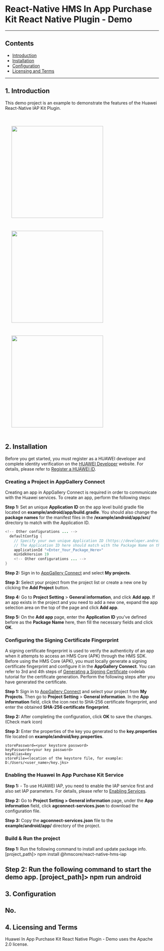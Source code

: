 # React-Native HMS In App Purchase Kit React Native Plugin - Demo

---

## Contents

- [Introduction](#1-introduction)
- [Installation](#2-installation)
- [Configuration](#3-configuration)
- [Licensing and Terms](#4-licensing-and-terms)

---

## 1. Introduction

This demo project is an example to demonstrate the features of the Huawei React-Native IAP Kit Plugin.

<img src="./docs/page1.jpg" width = 300px style="margin:1em"><img src="./docs/page2.jpg" width = 300px style="margin:1em"><img src="./docs/page3.jpg" width = 300px style="margin:1em">
---

## 2. Installation

Before you get started, you must register as a HUAWEI developer and complete identity verification on the [HUAWEI Developer](https://developer.huawei.com/consumer/en/) website. For details, please refer to [Register a HUAWEI ID](https://developer.huawei.com/consumer/en/doc/10104).

### Creating a Project in AppGallery Connect
Creating an app in AppGallery Connect is required in order to communicate with the Huawei services. To create an app, perform the following steps:

**Step 1:** Set an unique **Application ID** on the app level build gradle file located on **example/android/app/build.gradle**. You should also change the **package names** for the manifest files in the **/example/android/app/src/** directory to match with the Application ID. 
  ```java
  <!-- Other configurations ... -->
    defaultConfig {
      // Specify your own unique Application ID (https://developer.android.com/studio/build/application-id.html). You may need to change the package name on AndroidManifest.xml and MainActivity.java respectively.
      // The Application ID here should match with the Package Name on the AppGalleryConnect
      applicationId "<Enter_Your_Package_Here>" 
      minSdkVersion 19
      <!-- Other configurations ... -->
  }
  ```
**Step 2:** Sign in to [AppGallery Connect](https://developer.huawei.com/consumer/en/service/josp/agc/index.html)  and select **My projects**.

**Step 3:** Select your project from the project list or create a new one by clicking the **Add Project** button.

**Step 4:** Go to **Project Setting** > **General information**, and click **Add app**.
If an app exists in the project and you need to add a new one, expand the app selection area on the top of the page and click **Add app**.

**Step 5:** On the **Add app** page, enter the **Application ID** you've defined before as the **Package Name** here, then fill the necessary fields and click **OK**.

### Configuring the Signing Certificate Fingerprint

A signing certificate fingerprint is used to verify the authenticity of an app when it attempts to access an HMS Core (APK) through the HMS SDK. Before using the HMS Core (APK), you must locally generate a signing certificate fingerprint and configure it in the **AppGallery Connect**. You can refer to 3rd and 4th steps of [Generating a Signing Certificate](https://developer.huawei.com/consumer/en/codelab/HMSPreparation/index.html#2) codelab tutorial for the certificate generation. Perform the following steps after you have generated the certificate.

**Step 1:** Sign in to [AppGallery Connect](https://developer.huawei.com/consumer/en/service/josp/agc/index.html) and select your project from **My Projects**. Then go to **Project Setting** > **General information**. In the **App information** field, click the  icon next to SHA-256 certificate fingerprint, and enter the obtained **SHA-256 certificate fingerprint**.

**Step 2:**  After completing the configuration, click **OK** to save the changes. (Check mark icon)

**Step 3:** Enter the properties of the key you generated to the **key.properties** file located on **example/android/key.properties**.
```
storePassword=<your keystore password>
keyPassword=<your key password>
keyAlias=key
storeFile=<location of the keystore file, for example: D:/Users/<user_name>/key.jks>
```

### Enabling the Huawei In App Purchase Kit Service 

**Step 1:** - To use HUAWEI IAP, you need to enable the IAP service first and also set IAP parameters. For details, please refer to [Enabling Services](https://developer.huawei.com/consumer/en/doc/distribution/app/agc-enable_service#h1-1574822945685).

**Step 2:** Go to **Project Setting > General information** page, under the **App information** field, click **agconnect-services.json** to download the configuration file.

**Step 3:** Copy the **agconnect-services.json** file to the **example/android/app/** directory of the project. 

### Build & Run the project

**Step 1:** Run the following command to install and update package info.
[project_path]> npm install @hmscore/react-native-hms-iap

**Step 2:** Run the following command to start the demo app.
[project_path]> npm run android
---

## 3. Configuration

No.
---

## 4. Licensing and Terms

Huawei In App Purchase Kit React Native Plugin - Demo uses the Apache 2.0 license.
